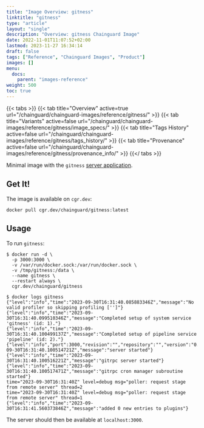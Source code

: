 ```yaml
---
title: "Image Overview: gitness"
linktitle: "gitness"
type: "article"
layout: "single"
description: "Overview: gitness Chainguard Image"
date: 2022-11-01T11:07:52+02:00
lastmod: 2023-11-27 16:34:14
draft: false
tags: ["Reference", "Chainguard Images", "Product"]
images: []
menu: 
  docs: 
    parent: "images-reference"
weight: 500
toc: true
---
```


{{< tabs >}}
{{< tab title="Overview" active=true url="/chainguard/chainguard-images/reference/gitness/" >}}
{{< tab title="Variants" active=false url="/chainguard/chainguard-images/reference/gitness/image_specs/" >}}
{{< tab title="Tags History" active=false url="/chainguard/chainguard-images/reference/gitness/tags_history/" >}}
{{< tab title="Provenance" active=false url="/chainguard/chainguard-images/reference/gitness/provenance_info/" >}}
{{</ tabs >}}



<!--overview:start-->
Minimal image with the `gitness` [server application](https://github.com/harness/gitness).
<!--overview:end-->

<!--getting:start-->
## Get It!
The image is available on `cgr.dev`:

```
docker pull cgr.dev/chainguard/gitness:latest
```
<!--getting:end-->

<!--body:start-->
## Usage

To run `gitness`:

```
$ docker run -d \
  -p 3000:3000 \
  -v /var/run/docker.sock:/var/run/docker.sock \
  -v /tmp/gitness:/data \
  --name gitness \
  --restart always \
  cgr.dev/chainguard/gitness

$ docker logs gitness
{"level":"info","time":"2023-09-30T16:31:40.085883346Z","message":"No valid profiler so skipping profiling ['']"}
{"level":"info","time":"2023-09-30T16:31:40.099510346Z","message":"Completed setup of system service 'gitness' (id: 1)."}
{"level":"info","time":"2023-09-30T16:31:40.100499137Z","message":"Completed setup of pipeline service 'pipeline' (id: 2)."}
{"level":"info","port":3000,"revision":"","repository":"","version":"0.0.0","time":"2023-09-30T16:31:40.100514721Z","message":"server started"}
{"level":"info","time":"2023-09-30T16:31:40.100516221Z","message":"gitrpc server started"}
{"level":"info","time":"2023-09-30T16:31:40.100517471Z","message":"gitrpc cron manager subroutine started"}
time="2023-09-30T16:31:40Z" level=debug msg="poller: request stage from remote server" thread=2
time="2023-09-30T16:31:40Z" level=debug msg="poller: request stage from remote server" thread=1
{"level":"info","time":"2023-09-30T16:31:41.560373846Z","message":"added 0 new entries to plugins"}
```

The server should then be available at `localhost:3000`.
<!--body:end-->

